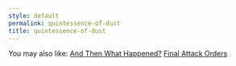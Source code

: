 ```yaml
---
style: default
permalink: quintessence-of-dust
title: quintessence-of-dust
---
```

You may also like:
[And Then What Happened?](http://scp-wiki.net/and-then-what-happened)
[Final Attack Orders](http://scp-wiki.net/final-attack-orders)